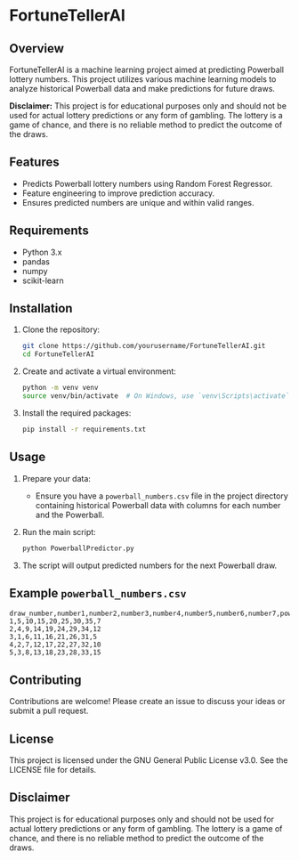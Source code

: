 # FortuneTellerAI

## Overview

FortuneTellerAI is a machine learning project aimed at predicting Powerball lottery numbers. This project utilizes various machine learning models to analyze historical Powerball data and make predictions for future draws. 

**Disclaimer:** This project is for educational purposes only and should not be used for actual lottery predictions or any form of gambling. The lottery is a game of chance, and there is no reliable method to predict the outcome of the draws.

## Features

- Predicts Powerball lottery numbers using Random Forest Regressor.
- Feature engineering to improve prediction accuracy.
- Ensures predicted numbers are unique and within valid ranges.

## Requirements

- Python 3.x
- pandas
- numpy
- scikit-learn

## Installation

1. Clone the repository:
    ```sh
    git clone https://github.com/yourusername/FortuneTellerAI.git
    cd FortuneTellerAI
    ```

2. Create and activate a virtual environment:
    ```sh
    python -m venv venv
    source venv/bin/activate  # On Windows, use `venv\Scripts\activate`
    ```

3. Install the required packages:
    ```sh
    pip install -r requirements.txt
    ```

## Usage

1. Prepare your data:
    - Ensure you have a `powerball_numbers.csv` file in the project directory containing historical Powerball data with columns for each number and the Powerball.

2. Run the main script:
    ```sh
    python PowerballPredictor.py
    ```

3. The script will output predicted numbers for the next Powerball draw.

## Example `powerball_numbers.csv`

```csv
draw_number,number1,number2,number3,number4,number5,number6,number7,powerball
1,5,10,15,20,25,30,35,7
2,4,9,14,19,24,29,34,12
3,1,6,11,16,21,26,31,5
4,2,7,12,17,22,27,32,10
5,3,8,13,18,23,28,33,15
```

## Contributing
Contributions are welcome! Please create an issue to discuss your ideas or submit a pull request.

## License
This project is licensed under the GNU General Public License v3.0. See the LICENSE file for details.

## Disclaimer
This project is for educational purposes only and should not be used for actual lottery predictions or any form of gambling. The lottery is a game of chance, and there is no reliable method to predict the outcome of the draws.